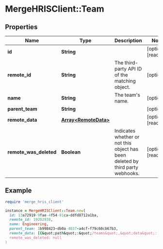 # MergeHRISClient::Team

## Properties

| Name | Type | Description | Notes |
| ---- | ---- | ----------- | ----- |
| **id** | **String** |  | [optional][readonly] |
| **remote_id** | **String** | The third-party API ID of the matching object. | [optional] |
| **name** | **String** | The team&#39;s name. | [optional] |
| **parent_team** | **String** |  | [optional] |
| **remote_data** | [**Array&lt;RemoteData&gt;**](RemoteData.md) |  | [optional][readonly] |
| **remote_was_deleted** | **Boolean** | Indicates whether or not this object has been deleted by third party webhooks. | [optional][readonly] |

## Example

```ruby
require 'merge_hris_client'

instance = MergeHRISClient::Team.new(
  id: 13a72919-9fae-4f54-81ca-ddfd8712a1ba,
  remote_id: 19202938,
  name: Engineering,
  parent_team: 1b998423-db0a-4037-a4cf-f79c60cb67b3,
  remote_data: [{&quot;path&quot;:&quot;/teams&quot;,&quot;data&quot;:[&quot;Varies by platform&quot;]}],
  remote_was_deleted: null
)
```

